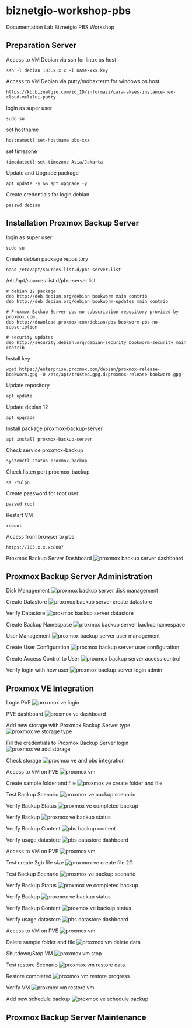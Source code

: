 # biznetgio-workshop-pbs
Documentation Lab Biznetgio PBS Workshop

## Preparation Server
Access to VM Debian via ssh for linux os host
```
ssh -l debian 103.x.x.x -i name-xxx.key
```

Access to VM Debian via putty/mobaxterm for windows os host
```
https://kb.biznetgio.com/id_ID/informasi/cara-akses-instance-neo-cloud-melalui-putty
```

login as super user
```
sudo su
```

set hostname
```
hostnamectl set-hostname pbs-xxx
```

set timezone
```
timedatectl set-timezone Asia/Jakarta
```

Update and Upgrade package
```
apt update -y && apt upgrade -y
```

Create credentials for login debian
```
passwd debian
```

## Installation Proxmox Backup Server
login as super user
```
sudo su
```

Create debian package repository 
```
nano /etc/apt/sources.list.d/pbs-server.list
```

/etc/apt/sources.list.d/pbs-server.list
```
# debian 12 package
deb http://deb.debian.org/debian bookworm main contrib
deb http://deb.debian.org/debian bookworm-updates main contrib

# Proxmox Backup Server pbs-no-subscription repository provided by proxmox.com,
deb http://download.proxmox.com/debian/pbs bookworm pbs-no-subscription

# security updates
deb http://security.debian.org/debian-security bookworm-security main contrib
```

Install key
```
wget https://enterprise.proxmox.com/debian/proxmox-release-bookworm.gpg -O /etc/apt/trusted.gpg.d/proxmox-release-bookworm.gpg
```

Update repository
```
apt update
```

Update debian 12
```
apt upgrade
```

Install package proxmox-backup-server
```
apt install proxmox-backup-server
```

Check service proxmox-backup
```
systemctl status proxmox-backup
```

Check listen port proxmox-backup
```
ss -tulpn
```

Create password for root user
```
passwd root
```

Restart VM
```
reboot
```

Access from browser to pbs
```
https://103.x.x.x:8007
```

Proxmox Backup Server Dashboard
<img src="images/pbs-dashboard.png" alt="proxmox backup server dashboard"/>

## Proxmox Backup Server Administration
Disk Management
<img src="images/pbs-disk-management.png" alt="proxmox backup server disk management"/>

Create Datastore
<img src="images/pbs-create-datastore.png" alt="proxmox backup server create datastore"/>

Verify Datastore
<img src="images/pbs-datastore.png" alt="proxmox backup server datastore"/>

Create Backup Namespace
<img src="images/pbs-backup-namespace.png" alt="proxmox backup server backup namespace"/>

User Management
<img src="images/pbs-user-management.png" alt="proxmox backup server user management"/>

Create User Configuration
<img src="images/pbs-user-configuration.png" alt="proxmox backup server user configuration"/>

Create Access Control to User
<img src="images/pbs-access-control.png" alt="proxmox backup server access control"/>

Verify login with new user
<img src="images/pbs-login-admin.png" alt="proxmox backup server login admin"/>

## Proxmox VE Integration
Login PVE
<img src="images/pve-login.png" alt="proxmox ve login"/>

PVE dashboard
<img src="images/pve-dashboard.png" alt="proxmox ve dashboard"/>

Add new storage with Proxmox Backup Server type
<img src="images/pve-storage-type.png" alt="proxmox ve storage type"/>

Fill the credentials to Proxmox Backup Server login
<img src="images/pve-add-storage.png" alt="proxmox ve add storage"/>

Check storage
<img src="images/pve-pbs-integration.png" alt="proxmox ve and pbs integration"/>

Access to VM on PVE
<img src="images/pve-vm.png" alt="proxmox vm"/>

Create sample folder and file
<img src="images/pve-create-file.png" alt="proxmox ve create folder and file"/>

Test Backup Scenario
<img src="images/pve-backup.png" alt="proxmox ve backup scenario"/>

Verify Backup Status
<img src="images/pve-completed-backup.png" alt="proxmox ve completed backup"/>

Verify Backup
<img src="images/pve-backup-status.png" alt="proxmox ve backup status"/>

Verify Backup Content
<img src="images/pbs-backup-content.png" alt="pbs backup content"/>

Verify usage datastore
<img src="images/pbs-datastore-dashboard.png" alt="pbs datastore dashboard"/>

Access to VM on PVE
<img src="images/pve-vm.png" alt="proxmox vm"/>

Test create 2gb file size
<img src="images/pve-fallocate.png" alt="proxmox ve create file 2G"/>

Test Backup Scenario
<img src="images/pve-backup.png" alt="proxmox ve backup scenario"/>

Verify Backup Status
<img src="images/pve-backup-completed-2.png" alt="proxmox ve completed backup"/>

Verify Backup
<img src="images/pve-backup-status-2.png" alt="proxmox ve backup status"/>

Verify Backup Content
<img src="images/pbs-backup-content-2.png" alt="proxmox ve backup status"/>

Verify usage datastore
<img src="images/pbs-datastore-dashboard-2.png" alt="pbs datastore dashboard"/>

Access to VM on PVE
<img src="images/pve-vm.png" alt="proxmox vm"/>

Delete sample folder and file
<img src="images/pve-vm-delete.png" alt="proxmox vm delete data"/>

Shutdown/Stop VM
<img src="images/pve-vm-stop.png" alt="proxmox vm stop"/>

Test restore Scenario
<img src="images/pve-vm-restore.png" alt="proxmox vm restore data"/>

Restore completed
<img src="images/pve-restore-status.png" alt="proxmox vm restore progress"/>

Verify VM
<img src="images/pve-vm-restore-2.png" alt="proxmox vm restore vm"/>

Add new schedule backup
<img src="images/pve-schedule-backup.png" alt="proxmox ve schedule backup"/>

## Proxmox Backup Server Maintenance